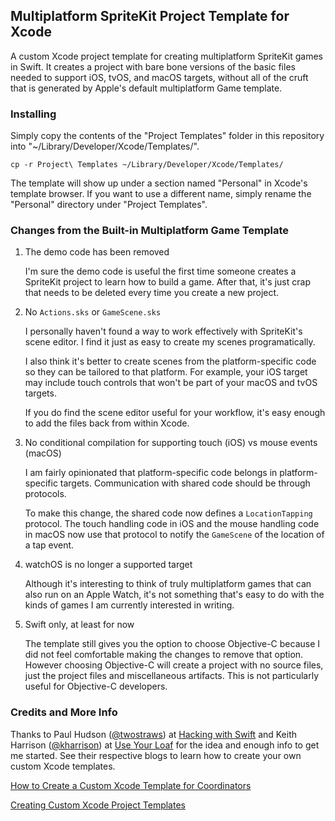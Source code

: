 ## Multiplatform SpriteKit Project Template for Xcode

A custom Xcode project template for creating multiplatform SpriteKit games in Swift.
It creates a project with bare bone versions of the basic files needed to support iOS, tvOS, and macOS targets, without all of the cruft that is
generated by Apple's default multiplatform Game template.

### Installing

Simply copy the contents of the "Project Templates" folder in this repository into "~/Library/Developer/Xcode/Templates/".

```
cp -r Project\ Templates ~/Library/Developer/Xcode/Templates/
```

The template will show up under a section named "Personal" in Xcode's template browser.
If you want to use a different name, simply rename the "Personal" directory under "Project Templates".

### Changes from the Built-in Multiplatform Game Template

1. The demo code has been removed

    I'm sure the demo code is useful the first time someone creates a SpriteKit project to learn how to build a game.
    After that, it's just crap that needs to be deleted every time you create a new project.

2. No `Actions.sks` or `GameScene.sks`

    I personally haven't found a way to work effectively with SpriteKit's scene editor.
    I find it just as easy to create my scenes programatically.
    
    I also think it's better to create scenes from the platform-specific code so they can be tailored to that platform.
    For example, your iOS target may include touch controls that won't be part of your macOS and tvOS targets.

    If you do find the scene editor useful for your workflow, it's easy enough to add the files back from within Xcode.

3. No conditional compilation for supporting touch (iOS) vs mouse events (macOS)

    I am fairly opinionated that platform-specific code belongs in platform-specific targets.
    Communication with shared code should be through protocols.

    To make this change, the shared code now defines a `LocationTapping` protocol.
    The touch handling code in iOS and the mouse handling code in macOS now use that protocol to notify
    the `GameScene` of the location of a tap event.

4. watchOS is no longer a supported target

    Although it's interesting to think of truly multiplatform games that can also run on an Apple Watch,
    it's not something that's easy to do with the kinds of games I am currently interested in writing.

5. Swift only, at least for now

    The template still gives you the option to choose Objective-C because I did not feel comfortable making
    the changes to remove that option.
    However choosing Objective-C will create a project with no source files, just the project files and
    miscellaneous artifacts.
    This is not particularly useful for Objective-C developers.

### Credits and More Info

Thanks to Paul Hudson ([@twostraws](https://twitter.com/twostraws)) at [Hacking with Swift](https://www.hackingwithswift.com/) and Keith Harrison ([@kharrison](https://twitter.com/kharrison)) at [Use Your Loaf](https://useyourloaf.com/) for the idea and enough info to get me started.
See their respective blogs to learn how to create your own custom Xcode templates.

[How to Create a Custom Xcode Template for Coordinators](https://www.hackingwithswift.com/articles/158/how-to-create-a-custom-xcode-template-for-coordinators)

[Creating Custom Xcode Project Templates](https://useyourloaf.com/blog/creating-custom-xcode-project-templates/)